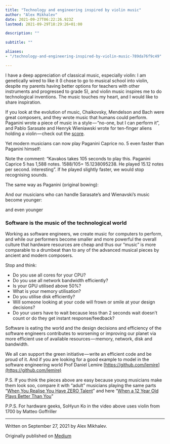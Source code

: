 ```yaml
---
title: "Technology and engineering inspired by violin music"
author: "Alex Mikhalev"
date: 2021-09-27T06:22:26.923Z
lastmod: 2021-09-29T18:29:26+01:00

description: ""

subtitle: ""

aliases:
- "/technology-and-engineering-inspired-by-violin-music-789da76f9c49"

---
```



I have a deep appreciation of classical music, especially violin: I am genetically wired to like it (I chose to go to musical school into violin, despite my parents having better options for teachers with other instruments and progressed to grade 5), and violin music inspires me to do technological inventions. The music touches my heart, and I would like to share inspiration.

If you look at the evolution of music, Chaikovsky, Mendelson and Bach were great composers, and they wrote music that humans could perform. Paganini wrote a piece of music in a style — “no-one, but I can perform it”, and Pablo Sarasate and Henryk Wieniawski wrote for ten-finger aliens holding a violin — check out the [score](https://i.redd.it/oy8f2ft0qzy31.jpg).

Yet modern musicians can now play Paganini Caprice no. 5 even faster than Paganini himself:

Note the comment: “Kavakos takes 105 seconds to play this. Paganini Caprice 5 has 1,588 notes. 1588/105= 15.1238095238. He played 15.12 notes per second. interesting”. If he played slightly faster, we would stop recognising sounds.

The same way as Paganini (original bowing):

And our musicians who can handle Sarasate’s and Wienavski’s music become younger:

and even younger

### Software is the music of the technological world

Working as software engineers, we create music for computers to perform, and while our performers become smaller and more powerful the overall culture that hardware resources are cheap and thus our “music” is more comparable to a drumbeat than to any of the advanced musical pieces by ancient and modern composers.

Stop and think:

- Do you use all cores for your CPU?
- Do you use all network bandwidth efficiently?
- Is your GPU utilised above 50%?
- What is your memory utilisation?
- Do you utilise disk efficiently?
- Will someone looking at your code will frown or smile at your design decisions?
- Do your users have to wait because less than 2 seconds wait doesn’t count or do they get instant response/feedback?

Software is eating the world and the design decisions and efficiency of the software engineers contributes to worsening or improving our planet via more efficient use of available resources — memory, network, disk and bandwidth.

We all can support the green initiative — write an efficient code and be proud of it. And if you are looking for a good example to model in the software engineering world Prof Daniel Lemire [https://github.com/lemire](https://github.com/lemire)

P.S. If you think the pieces above are easy because young musicians make them look soo, compare it with “adult” musicians playing the same parts “[When You Realise You Have ZERO Talent](https://www.youtube.com/watch?v=X7yjfA6H870)” and here “[When a 12 Year Old Plays Better Than You](https://www.youtube.com/watch?v=yq08X_8BI8c)”

P.P.S. For hardware geeks, SoHyun Ko in the video above uses violin from 1700 by Matteo Goffriller

* * *
Written on September 27, 2021 by Alex Mikhalev.

Originally published on [Medium](https://medium.com/@alexmikhalev/technology-and-engineering-inspired-by-violin-music-789da76f9c49)
